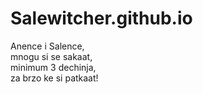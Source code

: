 # Salewitcher.github.io
Anence i Salence,<br>
mnogu si se sakaat,<br>
minimum 3 dechinja,<br>
za brzo ke si patkaat!
